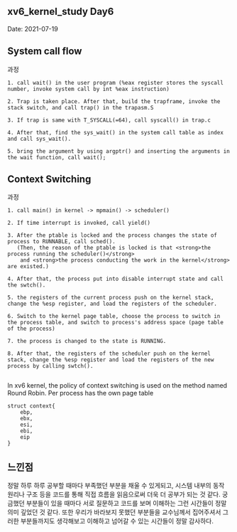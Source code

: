 ## xv6_kernel_study Day6
  
Date: 2021-07-19

## System call flow 
   
   과정
   ```
   1. call wait() in the user program (%eax register stores the syscall number, invoke system call by int %eax instruction)    
       
   2. Trap is taken place. After that, build the trapframe, invoke the stack switch, and call trap() in the trapasm.S  
       
   3. If trap is same with T_SYSCALL(=64), call syscall() in trap.c  
        
   4. After that, find the sys_wait() in the system call table as index and call sys_wait(). 
       
   5. bring the argument by using argptr() and inserting the arguments in the wait function, call wait(); 
   ```

## Context Switching 

   과정
   ```
   1. call main() in kernel -> mpmain() -> scheduler()  
   
   2. If time interrupt is invoked, call yield() 
      
   3. After the ptable is locked and the process changes the state of process to RUNNABLE, call sched(). 
      (Then, the reason of the ptable is locked is that <strong>the process running the scheduler()</strong>
       and <strong>the process conducting the work in the kernel</strong> are existed.)   
       
   4. After that, the process put into disable interrupt state and call the swtch().  
       
   5. the registers of the current process push on the kernel stack, change the %esp register, and load the registers of the scheduler.  
       
   6. Switch to the kernel page table, choose the process to switch in the process table, and switch to process's address space (page table of the process)   
       
   7. the process is changed to the state is RUNNING. 
        
   8. After that, the registers of the scheduler push on the kernel stack, change the %esp register and load the registers of the new process by calling swtch().    
       
   ```
   
   In xv6 kernel, the policy of context switching is used on the method named Round Robin. 
   Per process has the own page table
   ```
   struct context{  
       ebp, 
       ebx, 
       esi, 
       ebi, 
       eip   
   }
   ``` 

## 느낀점   
   
   정말 하루 하루 공부할 때마다 부족했던 부분을 채울 수 있게되고, 시스템 내부의 동작 원리나 구조 등을 코드를 통해 직접 흐름을 읽음으로써 더욱 더 공부가 되는 것 같다. 궁금했던 부분들이 있을 때마다 서로 질문하고 코드를 보며 이해하는 그런 시간들이 정말 의미 깊었던 것 같다. 또한 우리가 바라보지 못했던 부분들을 교수님께서 집어주셔서 그러한 부분들까지도 생각해보고 이해하고 넘어갈 수 있는 시간들이 정말 감사하다.   



